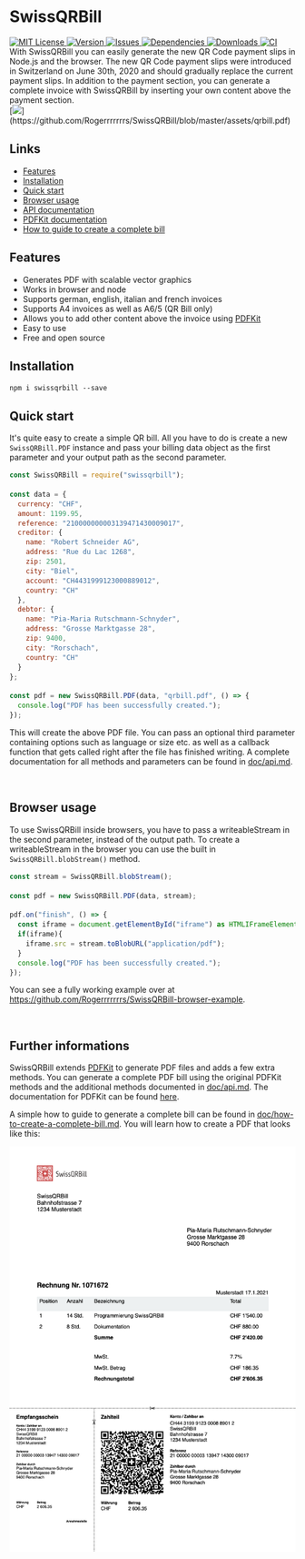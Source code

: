 # SwissQRBill
<a href="https://github.com/Rogerrrrrrrs/SwissQRBill/blob/master/LICENSE">
  <img alt="MIT License" src="https://img.shields.io/npm/l/swissqrbill?color=brightgreen&style=flat-square">
</a>
<a href="https://www.npmjs.com/package/swissqrbill">
  <img alt="Version" src="https://img.shields.io/npm/v/swissqrbill?color=brightgreen&style=flat-square">
</a>
<a href="https://github.com/Rogerrrrrrrs/SwissQRBill/issues">
  <img alt="Issues" src="https://img.shields.io/github/issues-raw/rogerrrrrrrs/swissqrbill?style=flat-square">
</a>
<a href="https://www.npmjs.com/package/swissqrbill">
  <img alt="Dependencies" src="https://img.shields.io/david/rogerrrrrrrs/swissqrbill?style=flat-square">
</a>
<a href="https://www.npmjs.com/package/swissqrbill">
  <img alt="Downloads" src="https://img.shields.io/npm/dw/swissqrbill?style=flat-square">
</a>
<a href="https://github.com/Rogerrrrrrrs/SwissQRBill/actions?query=workflow%3ACI">
  <img alt="CI" src="https://img.shields.io/github/workflow/status/Rogerrrrrrrs/SwissQRBill/CI?style=flat-square">
</a>
<br/>
With SwissQRBill you can easily generate the new QR Code payment slips in Node.js and the browser. The new QR Code payment slips were introduced in Switzerland on June 30th, 2020 and should gradually replace the current payment slips. In addition to the payment section, you can generate a complete invoice with SwissQRBill by inserting your own content above the payment section.
<br/>
[<img src="https://raw.githubusercontent.com/Rogerrrrrrrs/SwissQRBill/master/assets/qrbill.png">](https://github.com/Rogerrrrrrrs/SwissQRBill/blob/master/assets/qrbill.pdf)


## Links

 * [Features](#features)
 * [Installation](#installation)
 * [Quick start](#quick-start)
 * [Browser usage](#browser-usage)
 * [API documentation](https://github.com/Rogerrrrrrrs/SwissQRBill/blob/master/doc/api.md)
 * [PDFKit documentation](http://pdfkit.org/docs/getting_started.html)
 * [How to guide to create a complete bill](https://github.com/Rogerrrrrrrs/SwissQRBill/blob/master/doc/how-to-create-a-complete-bill.md)


## Features
 - Generates PDF with scalable vector graphics
 - Works in browser and node
 - Supports german, english, italian and french invoices
 - Supports A4 invoices as well as A6/5 (QR Bill only)
 - Allows you to add other content above the invoice using [PDFKit](https://github.com/foliojs/pdfkit)
 - Easy to use
 - Free and open source


## Installation

```
npm i swissqrbill --save
```

## Quick start

It's quite easy to create a simple QR bill. All you have to do is create a new `SwissQRBill.PDF` instance and pass your billing data object as the first parameter and your output path as the second parameter.

```js
const SwissQRBill = require("swissqrbill");

const data = {
  currency: "CHF",
  amount: 1199.95,
  reference: "210000000003139471430009017",
  creditor: {
    name: "Robert Schneider AG",
    address: "Rue du Lac 1268",
    zip: 2501,
    city: "Biel",
    account: "CH4431999123000889012",
    country: "CH"
  },
  debtor: {
    name: "Pia-Maria Rutschmann-Schnyder",
    address: "Grosse Marktgasse 28",
    zip: 9400,
    city: "Rorschach",
    country: "CH"
  }
};

const pdf = new SwissQRBill.PDF(data, "qrbill.pdf", () => {
  console.log("PDF has been successfully created.");
});
```

This will create the above PDF file. You can pass an optional third parameter containing options such as language or size etc. as well as a callback function that gets called right after the file has finished writing.
A complete documentation for all methods and parameters can be found in [doc/api.md](https://github.com/Rogerrrrrrrs/SwissQRBill/blob/master/doc/api.md).

<br/>

## Browser usage

To use SwissQRBill inside browsers, you have to pass a writeableStream in the second parameter, instead of the output path. To create a writeableStream in the browser you can use the built in `SwissQRBill.blobStream()` method.

```js
const stream = SwissQRBill.blobStream();

const pdf = new SwissQRBill.PDF(data, stream);

pdf.on("finish", () => {
  const iframe = document.getElementById("iframe") as HTMLIFrameElement;
  if(iframe){
    iframe.src = stream.toBlobURL("application/pdf");
  }
  console.log("PDF has been successfully created.");
});
```

You can see a fully working example over at https://github.com/Rogerrrrrrrs/SwissQRBill-browser-example.

<br/>

## Further informations

SwissQRBill extends [PDFKit](https://github.com/foliojs/pdfkit) to generate PDF files and adds a few extra methods. You can generate a complete PDF bill using the original PDFKit methods and the additional methods documented in [doc/api.md](https://github.com/Rogerrrrrrrs/SwissQRBill/tree/master/doc/api.md#methods).
The documentation for PDFKit can be found [here](http://pdfkit.org/docs/getting_started.html).

A simple how to guide to generate a complete bill can be found in [doc/how-to-create-a-complete-bill.md](https://github.com/Rogerrrrrrrs/SwissQRBill/blob/master/doc/how-to-create-a-complete-bill.md). You will learn how to create a PDF that looks like this:

[<img src="https://raw.githubusercontent.com/Rogerrrrrrrs/SwissQRBill/master/assets/complete-qr-bill.png">](https://github.com/Rogerrrrrrrs/SwissQRBill/tree/master/doc/how-to-create-a-complete-bill.md)
